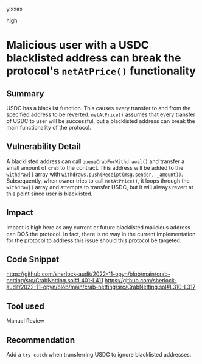 yixxas

high

# Malicious user with a USDC blacklisted address can break the protocol's `netAtPrice()` functionality

## Summary
USDC has a blacklist function. This causes every transfer to and from the specified address to be reverted. `netAtPrice()` assumes that every transfer of USDC to user will be successful, but a blacklisted address can break the main functionality of the protocol. 

## Vulnerability Detail
A blacklisted address can call `queueCrabForWithdrawal()` and transfer a small amount of `crab` to the contract. This address will be added to the `withdraw[]` array with `withdraws.push(Receipt(msg.sender, _amount))`. Subsequently, when owner tries to call `netAtPrice()`, it loops through the `withdraw[]` array and attempts to transfer USDC, but it will always revert at this point since user is blacklisted. 

## Impact
Impact is high here as any current or future blacklisted malicious address can DOS the protocol. In fact, there is no way in the current implementation for the protocol to address this issue should this protocol be targeted.


## Code Snippet
https://github.com/sherlock-audit/2022-11-opyn/blob/main/crab-netting/src/CrabNetting.sol#L401-L411
https://github.com/sherlock-audit/2022-11-opyn/blob/main/crab-netting/src/CrabNetting.sol#L310-L317

## Tool used

Manual Review

## Recommendation
Add a `try catch` when transferring USDC to ignore blacklisted addresses.
